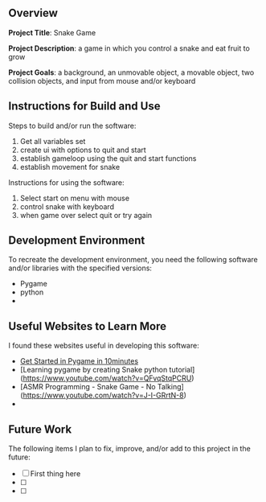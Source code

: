 ## Overview

**Project Title**: Snake Game

**Project Description**: a game in which you control a snake and eat fruit to grow

**Project Goals**: a background, an unmovable object, a movable object, two collision objects, and input from mouse and/or keyboard

## Instructions for Build and Use

Steps to build and/or run the software:

1. Get all variables set
2. create ui with options to quit and start
3. establish gameloop using the quit and start functions
4. establish movement for snake

Instructions for using the software:

1. Select start on menu with mouse
2. control snake with keyboard
3. when game over select quit or try again

## Development Environment 

To recreate the development environment, you need the following software and/or libraries with the specified versions:

* Pygame
* python
*

## Useful Websites to Learn More

I found these websites useful in developing this software:

* [Get Started in Pygame in 10minutes](https://www.youtube.com/watch?v=y9VG3Pztok8&pp=ygUQaG93IHB5Z2FtZSB3b3Jrcw%3D%3D)
* [Learning pygame by creating Snake python tutorial] (https://www.youtube.com/watch?v=QFvqStqPCRU)
* [ASMR Programming - Snake Game - No Talking] (https://www.youtube.com/watch?v=J-I-GRrtN-8)
*

## Future Work

The following items I plan to fix, improve, and/or add to this project in the future:

* [ ] First thing here
* [ ]
* [ ]

